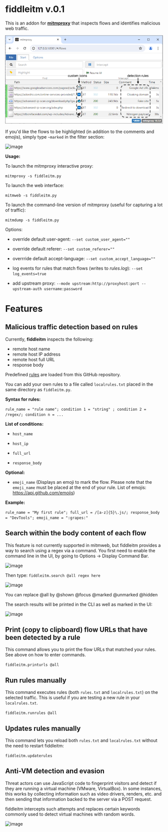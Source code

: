 # fiddleitm v.0.1

This is an addon for [**mitmproxy**](https://github.com/mitmproxy/mitmproxy) that inspects flows and identifies malicious web traffic.

![Interface](interface.png)

If you'd like the flows to be highlighted (in addition to the comments and emojis), simply type ``~marked`` in the filter section:

![image](https://github.com/malwareinfosec/fiddleitm/assets/25351665/5a97e452-db7b-4444-82eb-2fa486895521)

**Usage:**

To launch the mitmproxy interactive proxy:

`mitmproxy -s fiddleitm.py`

To launch the web interface:

`mitmweb -s fiddleitm.py`

To launch the command-line version of mitmproxy (useful for capturing a lot of traffic):

`mitmdump -s fiddleitm.py`

Options:

* override default user-agent: ``--set custom_user_agent=""``

* override default referer: ``--set custom_referer=""``

* overrride default accept-language: ``--set custom_accept_language=""``

* log events for rules that match flows (writes to *rules.log*): ``--set log_events=true``

* add upstream proxy: ``--mode upstream:http://proxyhost:port --upstream-auth username:password``

# Features

## Malicious traffic detection based on rules

Currently, **fiddleitm** inspects the following:

* remote host name
* remote host IP address
* remote host full URL
* response body

Predefined [rules](https://github.com/jeromesegura/fiddleitm/blob/main/rules.txt) are loaded from this GitHub repository.

You can add your own rules to a file called ``localrules.txt`` placed in the same directory as ``fiddleitm.py``.

**Syntax for rules:**

``rule_name = "rule name"; condition 1 = "string" ; condition 2 = /regex/; condition n = ...``

**List of conditions:**

* ``host_name``

* ``host_ip``

* ``full_url``

* ``response_body``

**Optional:**
* ``emoji_name``
  (Displays an emoji to mark the flow. Please note that the `emoji_name` must be placed at the end of your rule. List of emojis: https://api.github.com/emojis)

**Example:**

``rule_name = "My first rule"; full_url = /[a-z]{5}\.js/; response_body = "DevTools"; emoji_name = ":grapes:"``

## Search within the body content of each flow

This feature is not currently supported in mitmweb, but fiddleitm provides a way to search using a regex via a command. You first need to enable the command line in the UI, by going to Options -> Display Command Bar.

![image](https://github.com/malwareinfosec/fiddleitm/assets/25351665/ece9bc20-a3db-45ac-a0c1-07b299338c4b)

Then type: ```fiddleitm.search @all regex here```

![image](https://github.com/malwareinfosec/fiddleitm/assets/25351665/fd80ae85-0d11-4126-aba7-da037f715106)

You can replace @all by @shown @focus @marked @unmarked @hidden

The search results will be printed in the CLI as well as marked in the UI:

![image](https://github.com/malwareinfosec/fiddleitm/assets/25351665/293d6fc1-afe3-4727-aaef-26657fc17892)

## Print (copy to clipboard) flow URLs that have been detected by a rule

This command allows you to print the flow URLs that matched your rules. See above on how to enter commands.

```fiddleitm.printurls @all```

## Run rules manually

This command executes rules (both ```rules.txt``` and ```localrules.txt```) on the selected traffic. This is useful if you are testing a new rule in your ```localrules.txt```.

```fiddleitm.runrules @all```

## Updates rules manually

This command lets you reload both ```rules.txt``` and ```localrules.txt``` without the need to restart fiddleitm:

```fiddleitm.updaterules```

## Anti-VM detection and evasion

Threat actors can use JavaScript code to fingerprint visitors and detect if they are running a virtual machine (VMware, VirtualBox). In some instances, this works by collecting information such as video drivers, renders, etc. and then sending that information backed to the server via a POST request.

fiddleitm intercepts such attempts and replaces certain keywords commonly used to detect virtual machines with random words.

![image](https://github.com/jeromesegura/fiddleitm/assets/162072386/3dab8c57-2c16-4485-ab37-f1a9acdb92aa)

